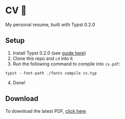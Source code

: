 # CV 📄
My personal resume, built with Typst 0.2.0

## Setup
1. Install Typst 0.2.0 (see [guide here](https://github.com/typst/typst#installation))
2. Clone this repo and `cd` into it
3. Run the following command to compile into `cv.pdf`:
  ```
  typst --font-path ./fonts compile cv.typ
  ```
4. Done!

## Download
To download the latest PDF, [click here](https://github.com/n3d1117/cv/releases/latest/download/cv.pdf)
